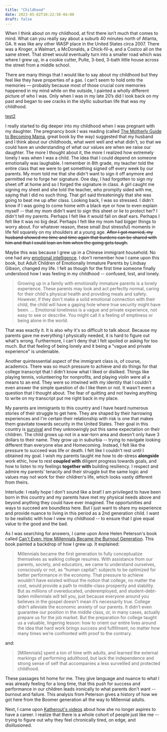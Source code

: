 ```yaml
---
title: "Childhood"
date: 2023-05-02T10:22:50-04:00
draft: false
---
```


When I think about on my childhood, at first there isn’t much that comes to mind. What can you really say about a suburb 40 minutes north of Atlanta, GA. It was like any other WASP place in the United States circa 2007. There was a Kroger, a Walmart, a McDonalds, a Chick-fil-a, and a Costco all on the same street. That street would eventually turn into a smaller road which was where I grew up, in a cookie cutter, Pulte, 3-bed, 3-bath little house across the street from a middle school.

There are many things that I would like to say about my childhood but they feel like they have properties of a gas. I can’t seem to hold onto the memories — probably because most of those crucial core memories happened in my mind while on the outside, I painted a wholly different picture of who I was. Only when I was in my late 20’s did I look back on my past and began to see cracks in the idyllic suburban life that was my childhood.

<a href="https://google.com" target="_blank"> test2 </a>

I really started to dig deeper into my childhood when I was pregnant with my daughter.  The pregnancy book I was reading (called [The Motherly Guide to Becoming Mama](https://www.amazon.com/Motherly-Guide-Becoming-Mama-Redefining-ebook/dp/B07SMFY6N6), great book by the way) suggested that my husband and I think about our childhoods, what went well and what didn't, so that we could have an understanding of what our values are when we raise our daughter.  The more I thought about it, the more I realized how extremely lonely I was when I was a child.  The idea that I could depend on someone emotionally was laughable.  I remember in 8th grade, my teacher told the entire class that we were to get something signed off every week by our parents.  My mom told me that she didn't want to sign it off anymore and permitted me to forge her signature.  One day, I had forgotten to sign my sheet off at home and so I forged the signature in class.  A girl caught me signing my sheet and she told the teacher, who promptly sided with me, saying that I did no such thing.  That girl said threateningly that she was going to beat me up after class.  Looking back, I was so stressed.  I didn't know if I was going to come home with a black eye or how to even explain myself -- that my mom didn't want to sign this sheet or lie to protect her?  I didn't tell my parents.  Perhaps I felt like it would fall on deaf ears.  Perhaps I felt like it was no big deal.  Perhaps I felt like my mom had bigger things to worry about.  For whatever reason, these small (but stressful) moments in life fell squarely on my shoulders at a young age.  ~~After I got married, my husband showed me time and time again that burdens can be shared with him and that I could lean on him when the going gets tough.~~

Maybe this was because I grew up in a Chinese immigrant household.  No one had any [emotional intelligence](https://www.amazon.com/Adult-Children-Emotionally-Immature-Parents/dp/1626251703).  I don't remember how I came upon this book, but Adult Children of Emotionally Immature Parents by Lindsay Gibson, changed my life.  I felt as though for the first time someone finally understood how I was feeling in my childhood -- confused, lost, and lonely.

> Growing up in a family with emotionally immature parents is a lonely experience.  These parents may look and act perfectly normal, caring for their child's physical health and providing meals and safety.  However, if they don't make a solid emotional connection with their child, the child will have a gaping hole where true security might have been.
... Emotional loneliness is a vague and private experience, not easy to see or describe.  You might call it a feeling of emptiness or being alone in the world.

That was exactly it.  It is also why it's so difficult to talk about.  Because my parents gave me everything I physically needed, it is hard to figure out what's wrong.  Furthermore, I can't deny that I felt spoiled or asking for too much.  But that feeling of being lonely and it being a "vague and private experience" is undeniable.

Another quintessential aspect of the immigrant class is, of course, academics.  There was so much pressure to achieve and do things for that college transcript that I didn't know what I liked or disliked.  Things like playing tennis, volunteering for nonprofits, and playing violin were all a means to an end.  They were so intwined with my identity that I couldn't even answer the simple question of do I like them or not.  It wasn't even a question that I thought about.  The fear of quitting and not having anything to write on my transcript put me right back in my place.

My parents are immigrants to this country and I have heard numerous stories of their struggle to get here.  They are shaped by their harrowing experiences and I'm certain their relationship with risk is one that makes them gravitate towards security in the United States.  Their goal in this country is [survival](https://www.simplypsychology.org/maslow.html#:~:text=From%20the%20bottom%20of%20the,can%20attend%20to%20higher%20needs.) and they unknowingly put this same expectation on their children.  The child grows up not in a war-torn area and doesn't only have 3 dollars to their name.  They grow up in suburbia -- trying to navigate looking different than everyone else and Homecoming.  Instead, I felt like the pressure to succeed was life or death.  I felt like I couldn't rest until I obtained my goal.  I wish my parents taught me how to de-stress **alongside** work ethic, how to rest **coupled with** diligent progress towards goals, and how to listen to my feelings **together with** building resiliency.  I respect and admire my parents' tenacity and their struggle but the same logic and values may not work for their children's life, which looks vastly different from theirs.

Interlude:  I really hope I don't sound like a brat!  I am privileged to have been born in this country and my parents have met my physical needs above and beyond anything they could have ever imagined.  The opportunities and ways to succeed are boundless here.  But I just want to share my experience and provide nuance to living in this period as a 2nd generation child.  I want to be realistic with how I view my childhood -- to ensure that I give equal value to the good and the bad.

As I was searching for answers, I came upon Anne Helen Peterson's book called [Can't Even: How Millennials Became the Burnout Generation](https://www.amazon.com/Cant-Even-Millennials-Burnout-Generation/dp/0358315077).  This book painted a backdrop of how I grew up.  It explained:

> Millennials became the first generation to fully conceptualize themselves as walking college resumes.  With assistance from our parents, society, and educators, we came to understand ourselves, consciously or not, as “human capital”: subjects to be optimized for better performance in the economy.
That pressure to achieve wouldn’t have existed without the notion that college, no matter the cost, would provide a path to middle-class prosperity and stability.  But as millions of overeducated, underemployed, and student-debt-laden millennials will tell you, just because everyone around you believes in the gospel doesn’t mean it’s necessarily true.
College didn’t alleviate the economic anxiety of our parents.  It didn’t even guarantee our position in the middle class, or, in many cases, actually prepare us for the job market.  But the preparation for college taught us a valuable, lingering lesson:  how to orient our entire lives around the idea that hard work brings success and fulfillment, no matter how many times we’re confronted with proof to the contrary.

and:

> [Millennials] spent a ton of time with adults, and learned the external markings of performing adulthood, but lack the independence and strong sense of self that accompanies a less surveilled and protected childhood.

These passages hit home for me.  They give language and nuance to what I was already feeling for a long time, that this push for success and performance in our children leads ironically to what parents don't want -- burnout and failure.  This analysis from Peterson gives a history of how we got here from the Boomer generation all the way to Millennial adults.

Next, I came upon [Katherout's videos](https://www.youtube.com/watch?v=nKFypHcnGu4) about how she no longer aspires to have a career.  I realize that there is a whole cohort of people just like me -- trying to figure out why they feel chronically tired, on edge, and disillusioned.  




